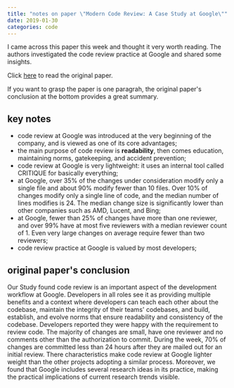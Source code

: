 ```yaml
---
title: "notes on paper \"Modern Code Review: A Case Study at Google\""
date: 2019-01-30
categories: code
---
```


I came across this paper this week and thought it very worth reading. The authors investigated the code review practice at Google and shared some insights.

Click [here](https://storage.googleapis.com/pub-tools-public-publication-data/pdf/80735342aebcbfc8af4878373f842c25323cb985.pdf) to read the original paper.

If you want to grasp the paper is one paragrah, the original paper's conclusion at the bottom provides a great summary.

## key notes
- code review at Google was introduced at the very beginning of the company, and is viewed as one of its core advantages;
- the main purpose of code review is __readability__, then comes education, maintaining norms, gatekeeping, and accident prevention;
- code review at Google is very lightweight: it uses an internal tool called CRITIQUE for basically everything;
- at Google, over 35% of the changes under consideration modify only a single file and about 90% modify fewer than 10 files. Over 10% of changes modify only a single line of code, and the median number of lines modifies is 24. The median change size is significantly lower than other companies such as AMD, Lucent, and Bing;
- at Google, fewer than 25% of changes have more than one reviewer, and over 99% have at most five reviewers with a median reviewer count of 1. Even very large changes on average require fewer than two reviewers;
- code review practice at Google is valued by most developers; 

## original paper's conclusion

Our Study found code review is an important aspect of the development workflow at Google. Developers in all roles see it as providing multiple benefits and a context where developers can teach each other about the codebase, maintain the integrity of their teams' codebases, and build, establish, and evolve norms that ensure readability and consistency of the codebase. Developers reported they were happy with the requirement to review code. The majority of changes are small, have one reviewer and no comments other than the authorization to commit. During the week, 70% of changes are committed less than 24 hours after they are mailed out for an initial review. There characteristics make code review at Google lighter weight than the other projects adopting a similar process. Moreover, we found that Google includes several research ideas in its practice, making the practical implications of current research trends visible.
